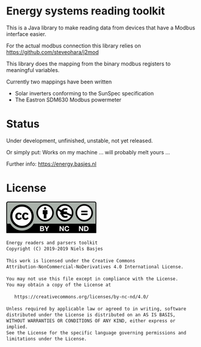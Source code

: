 Energy systems reading toolkit
=======================
This is a Java library to make reading data from devices that have a Modbus interface easier.

For the actual modbus connection this library relies on https://github.com/steveohara/j2mod

This library does the mapping from the binary modbus registers to meaningful variables.

Currently two mappings have been written

- Solar inverters conforming to the SunSpec specification 
- The Eastron SDM630 Modbus powermeter

Status
====
Under development, unfinished, unstable, not yet released.

Or simply put: Works on my machine ... will probably melt yours ...

Further info:  https://energy.basjes.nl

License
=======

![Creative Commons Attribution-NonCommercial-NoDerivatives 4.0 International License](docs/by-nc-nd.eu.svg)

    Energy readers and parsers toolkit
    Copyright (C) 2019-2019 Niels Basjes

    This work is licensed under the Creative Commons 
    Attribution-NonCommercial-NoDerivatives 4.0 International License. 

    You may not use this file except in compliance with the License.
    You may obtain a copy of the License at

       https://creativecommons.org/licenses/by-nc-nd/4.0/

    Unless required by applicable law or agreed to in writing, software
    distributed under the License is distributed on an AS IS BASIS,
    WITHOUT WARRANTIES OR CONDITIONS OF ANY KIND, either express or implied.
    See the License for the specific language governing permissions and
    limitations under the License.

